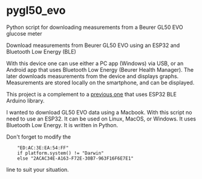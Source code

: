 # pygl50_evo
Python script for downloading measurements from a Beurer GL50 EVO glucose meter

Download measurements from Beurer GL50 EVO using an ESP32 and Bluetooth Low Energy (BLE)

With this device one can use either a PC app (Windows) via USB, or an Android app that uses Bluetooth Low Energy (Beurer Health Manager). The later downloads measurements from the device and displays graphs. Measurements are stored locally on the smartphone, and can be displayed.

This project is a complement to a [previous one](https://github.com/N0ury/ESP32-GL50_EVO-BLE) that uses ESP32 BLE Arduino library.

I wanted to download GL50 EVO data using a Macbook.
With this script no need to use an ESP32.
It can be used on Linux, MacOS, or Windows.
It uses Bluetooth Low Energy.
It is written in Python.
  
Don't forget to modify the  
```
    "ED:AC:3E:EA:54:FF"
    if platform.system() != "Darwin"
    else "2ACAC34E-A163-F72E-30B7-963F16F6E7E1"
```
line to suit your situation.  
